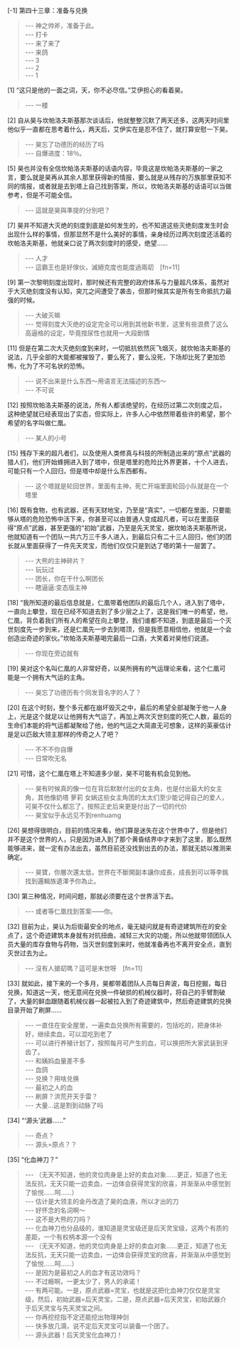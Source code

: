 
[-1] 第四十三章：准备与兑换
>--- 神之帅斧，准备于此。<br>
>--- 打卡<br>
>--- 来了来了<br>
>--- 来鸽<br>
>--- 3<br>
>--- 2<br>
>--- 1<br>

[1] “这只是他的一面之词，天，你不必尽信。”艾伊担心的看着昊。
>--- 一楼<br>

[2] 自从昊与坎帕洛夫斯基那次谈话后，他就整整沉默了两天还多，这两天时间里他似乎一直都在思考着什么，两天后，艾伊实在是忍不住了，就打算安慰一下昊。
>--- 昊忘了功德历的经历了吗<br>
>--- 自爆进度：18％。<br>

[5] 昊也并没有全信坎帕洛夫斯基的话语内容，毕竟这是坎帕洛夫斯基的一家之言，要么就是昊再从其余人那里获得新的情报，要么就是从残存的万族那里获知不同的情报，或者就是去到塔上自己找到答案，所以，坎帕洛夫斯基的话语可以当做参考，但是不可能全信。
>--- 這就是昊與準提的分別吧？<br>

[7] 昊并不知道大灭绝的刻度到底是如何发生的，也不知道这些灭绝刻度发生时会出现什么样的事情，但那显然不是什么美好的事情，亲身经历过两次刻度还活着的坎帕洛夫斯基，他就亲口说了两次刻度时的感受，绝望……
>--- 人才<br>
>--- 這霸王也是好傢伙，滅絕克度也能度過兩刧　[fn=11]<br>

[9] 第一次黎明刻度出现时，那时候还有完整的政府体系与力量超凡体系，虽然对于大灭绝刻度没有认知，突兀之间遭受了袭击，但那时候其实是所有生命抵抗力最强的时候。
>--- 大破灭嘛<br>
>--- 觉得刻度大灭绝的设定完全可以用到其他新书里，这里有些浪费了这么高逼格的设定，毕竟按尿性也就用一大段剧情<br>

[11] 但是在第二次大灭绝刻度到来时，一切抵抗依然灰飞烟灭，就坎帕洛夫斯基的说法，几乎全部的大能都被摧毁了，要么死了，要么没死，下场却比死了更加恐怖，化为了不可名状的恐怖。
>--- 说不出来是什么东西～用语言无法描述的东西～<br>
>--- 不可说<br>

[12] 按照坎帕洛夫斯基的说法，所有人都该绝望的，在经历过第二次刻度之后，这种绝望就已经表现出了实态，但实际上，许多人心中依然带着些许的希望，那个希望的名字叫做仁凰。
>--- 某人的小号<br>

[15] 残存下来的超凡者们，以及使用人类修真与科技的所制造出来的“原点”武器的猎人们，他们开始蜂拥进入到了塔中，但是塔里的危险比外界更甚，十个人进去，可能只有一个人回归，但是塔中却是什么东西都有。
>--- 这个塔就是轮回世界，里面有主神，死亡开端里面轮回小队就是在一个塔里<br>

[16] 既有食物，也有武器，还有天财地宝，乃至是“真实”，一切都在里面，只要能够从塔的危险恐怖中活下来，你甚至可以由普通人变成超凡者，可以在里面获得“原点”武器，甚至更强的“初始”武器，乃至是先天灵宝，据坎帕洛夫斯基所说，他就知道有一个团队一共六万三千多人进入，到最后只有二十三人回归，他们的团长就从里面获得了一件先天灵宝，而他们仅仅只是到达了塔的第十一层罢了。
>--- 大熊的主神碎片？<br>
>--- 玩玩过<br>
>--- 团长，你在干什么啊团长<br>
>--- 瞎逼逼:变态版主神<br>

[18] “我所知道的最后信息就是，仁凰带着他团队的最后几个人，进入到了塔中，一直向上攀登，现在已经不知道去到了多少层之上了，这是我们唯一的希望，他，仁凰，背负着我们所有人的希望在向上攀登，我们谁都不知道，到底是最后一个灭世刻度先一步到来，还是仁凰先一步去到塔顶，但是我愿意相信他，他就是一个会创造出奇迹的家伙。”坎帕洛夫斯基喝完最后一口酒，大笑着对昊他们说道。
>--- 你现在旁边就有<br>

[19] 昊对这个名叫仁凰的人非常好奇，以昊所拥有的气运理论来看，这个仁凰可能是一个拥有大气运的主角。
>--- 昊忘了功德历有个同发音名字的人了？<br>

[20] 在这个时刻，整个多元都在崩坏毁灭之中，最后的希望全部凝聚于他一人身上，光是这个就足以让他拥有大气运了，再加上两次灭世刻度的死亡人数，最后的生命们本能的将气运都凝聚给了他，他的气运之大简直无可想象，这样的英豪估计是足以匹敌大领主那样的传奇之人了吧？
>--- 不不不你自爆<br>
>--- 日常吹无名<br>

[21] 可惜，这个仁凰在塔上不知道多少层，昊不可能有机会见到他。
>--- 昊有时候真的像一位在背后默默付出的女主角，也是付出最大的女主角，其他像奶塔  萝莉  女娲这些女主角团的太太们至少能记得自己的爱人，可昊不仅什么都忘了，按照正史后来更是付出了一切的代价<br>
>--- 昊宝似乎永远见不到renhuamg<br>

[26] 昊想得很明白，目前的情况来看，他们算是迷失在这个世界中了，但是他们并不是这个世界的人，只是因为进入到了那个黄昏结界中才来到了这里，那么既然能够进来，就一定有办法出去，虽然目前还没找到出去的办法，那就无妨以推测来确定。
>--- 昊寶，你層次還太低，世界在不斷開副本讓你成長，成長到可以等李銘找到邏輯族遺澤予你為止。<br>

[30] 第三种情况，时间问题，那就必须要在这个世界活下去。
>--- 或者等仁凰找到答案——你。<br>

[32] 目前为止，昊认为后街最安全的地点，毫无疑问就是有奇迹建筑所在的安全点了，这个奇迹建筑本身就有对抗扭曲，减轻三大灾的功能，所以他就带领团队人员大量的库存食物与药物，当灭世刻度到来时，他就准备再也不离开安全点，直到灭世过去为止。
>--- 沒有人搶刧嗎？這可是末世呀　[fn=11]<br>

[33] 就如此，接下来的一个多月，昊都带着团队人员每日奔波，每日挖掘，每日兑换，知道这一天，他无意间在兑换一件破损的机械仪器时，将自己的手臂割破了，大量的鲜血跟随着机械仪器一起被拉入到了奇迹建筑中，然后奇迹建筑的兑换目录开始了刷屏……
>--- 一直住在安全屋里，一遍卖血兑换所有需要的，包括吃的，把身体补好，继续卖血，可以混吃到老了<br>
>--- 可以进行养殖计划了，按照每月可产生的血，可以换把所大家武装到牙齿了。<br>
>--- 和姨妈血量差不多<br>
>--- 血鸽<br>
>--- 兑换？用啥兑换<br>
>--- 最初之人的血<br>
>--- 刷屏？洪荒开天手雷？<br>
>--- 大量…这是割到动脉了吗<br>

[34] “‘源头’武器……”
>--- 奇点？<br>
>--- 源头=原点？？<br>

[35] “化血神刀？”
>--- （无天不知道，他的灵位肉身是上好的卖血对象……更正，知道了也无法反抗，无天只能一边卖血，一边体会获得灵宝的欣喜，并渐渐从中感觉到了愉悦……呵……）<br>
>--- 估计是大领主的金丹改造了昊的血液，所以才出的刀<br>
>--- 好怀念的名词啊～<br>
>--- 这不是大熊的刀吗？<br>
>--- 化血神刀也分品级的，谁知道是灵宝级还是后天灵宝级，这两个有质的差距，一个有权柄本源一个没有<br>
>--- （无天不知道，他的灵位肉身是上好的卖血对象……更正，知道了也无法反抗，无天只能一边卖血，一边体会获得灵宝的欣喜，并渐渐从中感觉到了愉悦……呵……）<br>
>--- 是因为是最初之人的血才有这功效吗？<br>
>--- 不过瘾啊，一更太少了，男人的承诺！<br>
>--- 有两可能。一是，原点武器=灵宝，也就是这把化血神刀仅仅是灵宝级，然后，初始武器=后天灵宝。二是，原点武器=后天灵宝，初始武器介于后天灵宝与先天灵宝之间。<br>
>--- 你再挖挖指不定还能挖出物理神剑<br>
>--- 快多放几滴，说不定后天灵宝可以装备一个团了。<br>
>--- 源头武器！后天灵宝化血神刀！<br>
